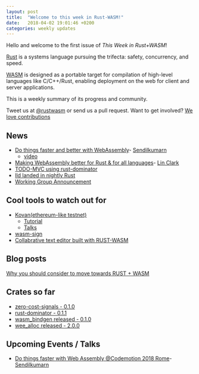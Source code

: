 ```yaml
---
layout: post
title:  "Welcome to this week in Rust-WASM!"
date:   2018-04-02 19:01:46 +0200
categories: weekly updates
---
```

Hello and welcome to the first issue of *This Week in Rust+WASM*!

[Rust](http://rust-lang.org) is a systems language pursuing the trifecta: safety, concurrency, and speed.

[WASM](http://webassembly.org) is designed as a portable target for compilation of high-level languages like C/C++/Rust, enabling deployment on the web for client and server applications.

This is a weekly summary of its progress and community.

Tweet us at [@rustwasm](https://twitter.com/rustwasm) or send us a pull request. Want to get involved? [We love contributions](https://github.com/rust-lang-nursery/rust-wasm/blob/master/README.md)

## News
* [Do things faster and better with WebAssembly](https://speakerdeck.com/sendilkumarn/do-things-faster-and-better-with-webassembly)- [Sendilkumarn](https://twitter.com/sendilkumarn)
    - [video](https://goo.gl/aUhPFW)
* [Making WebAssembly better for Rust & for all languages](https://hacks.mozilla.org/2018/03/making-webassembly-better-for-rust-for-all-languages/)- [Lin Clark](https://twitter.com/linclark)
* [TODO-MVC using rust-dominator](https://github.com/Pauan/rust-dominator/blob/b4613dc77bedb59a3290339e7729c989878f74a4/examples/todomvc/src/main.rs)
* [lld landed in nightly Rust](rust-lang/rust#48125)
* [Working Group Announcement](http://fitzgeraldnick.com/2018/02/27/wasm-domain-working-group.html)


## Cool tools to watch out for
* [Kovan(ethereum-like testnet)](https://wiki.parity.io/WebAssembly-Home)
    - [Tutorial](https://github.com/paritytech/pwasm-tutorial)
    - [Talks](https://www.youtube.com/watch?v=Adcn-L59LRs)
* [wasm-sign](https://github.com/frehberg/wasm-sign)
* [Collabrative text editor built with RUST-WASM](https://github.com/tcr/edit-text)

## Blog posts
[Why you should consider to move towards RUST + WASM](http://fitzgeraldnick.com/2018/02/26/speed-without-wizardry.html)

## Crates so far
* [zero-cost-signals - 0.1.0](https://crates.io/crates/futures-signals)
* [rust-dominator - 0.1.1](https://crates.io/crates/dominator)
* [wasm_bindgen released - 0.1.0](https://crates.io/crates/wasm-bindgen)
* [wee_alloc released - 2.0.0](https://github.com/fitzgen/wee_alloc/blob/master/CHANGELOG.md#020)

## Upcoming Events / Talks
* [Do things faster with Web Assembly @Codemotion 2018 Rome](https://rome2018.codemotionworld.com/talk-detail/?detail=8054)- [Sendilkumarn](https://twitter.com/sendilkumarn)